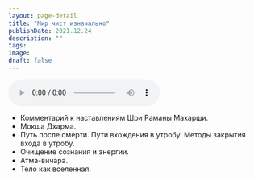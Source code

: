 ```yaml
---
layout: page-detail
title: "Мир чист изначально"
publishDate: 2021.12.24
description: ""
tags:
image:
draft: false
---
```


<audio title="2021.12.24 - Мир чист изначально.mp3" src="https://filer-api.advayta.org/v1.0/public/files/73449" controls=""></audio>

* Комментарий к наставлениям Шри Раманы Махарши.
* Мокша Дхарма.
* Путь после смерти. Пути вхождения в утробу. Методы закрытия входа в утробу.
* Очищение сознания и энергии.
* Атма-вичара.
* Тело как вселенная.

  
